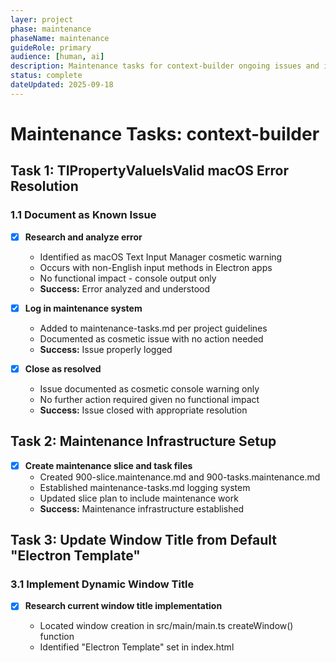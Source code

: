 ```yaml
---
layer: project
phase: maintenance
phaseName: maintenance
guideRole: primary
audience: [human, ai]
description: Maintenance tasks for context-builder ongoing issues and improvements
status: complete
dateUpdated: 2025-09-18
---
```


# Maintenance Tasks: context-builder

## Task 1: TIPropertyValueIsValid macOS Error Resolution

### 1.1 Document as Known Issue

- [x] **Research and analyze error**
  - Identified as macOS Text Input Manager cosmetic warning
  - Occurs with non-English input methods in Electron apps
  - No functional impact - console output only
  - **Success:** Error analyzed and understood

- [x] **Log in maintenance system**
  - Added to maintenance-tasks.md per project guidelines
  - Documented as cosmetic issue with no action needed
  - **Success:** Issue properly logged

- [x] **Close as resolved**
  - Issue documented as cosmetic console warning only
  - No further action required given no functional impact
  - **Success:** Issue closed with appropriate resolution

## Task 2: Maintenance Infrastructure Setup

- [x] **Create maintenance slice and task files**
  - Created 900-slice.maintenance.md and 900-tasks.maintenance.md
  - Established maintenance-tasks.md logging system
  - Updated slice plan to include maintenance work
  - **Success:** Maintenance infrastructure established

## Task 3: Update Window Title from Default "Electron Template"

### 3.1 Implement Dynamic Window Title

- [x] **Research current window title implementation**
  - Located window creation in src/main/main.ts createWindow() function
  - Identified "Electron Template" set in index.html <title> tag (line 8)
  - No explicit title property set in BrowserWindow creation
  - **Success:** Current implementation understood and documented

- [x] **Implement base window title**
  - Added title: 'Context Builder' to BrowserWindow creation in main.ts
  - Updated index.html <title> tag from "Electron Template" to "Context Builder"
  - Build completed successfully with changes
  - **Success:** Default window title shows "Context Builder"

- [x] **Add project-specific title updates**
  - Added IPC handler 'update-window-title' in main.ts with mainWindow reference
  - Added updateWindowTitle to preload.ts electronAPI interface
  - Updated ContextBuilderApp.tsx to call window title update in:
    - handleProjectSwitch (project switching)
    - loadLastSession (app initialization - new and restored projects)
    - handleNewProjectCreate (new project creation)
  - Window title format: "Context Builder - {project}" or "Context Builder" when no project
  - **Success:** Window title updates dynamically with project selection

### 3.2 Testing and Verification

- [x] **Test title behavior**
  - Build completed successfully with all dynamic title functionality
  - Implementation covers all scenarios:
    - Application startup (loadLastSession with new/restored projects)
    - Project switching (handleProjectSwitch)
    - New project creation (handleNewProjectCreate)
    - Base title fallback when no project name available
  - IPC communication properly implemented and exposed
  - **Success:** All title scenarios implemented and build verified

## Notes

**Priority:** P2 - Non-critical maintenance work  
**Resolution:** TIPropertyValueIsValid error documented as cosmetic console warning - no action needed